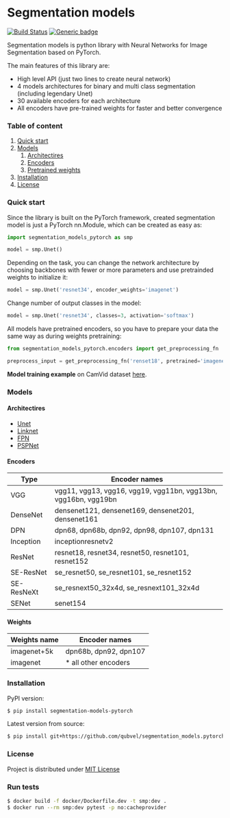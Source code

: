 # Segmentation models
[![Build Status](https://travis-ci.com/qubvel/segmentation_models.pytorch.svg?branch=master)](https://travis-ci.com/qubvel/segmentation_models.pytorch) [![Generic badge](https://img.shields.io/badge/License-MIT-<COLOR>.svg)](https://shields.io/)

Segmentation models is python library with Neural Networks for Image Segmentation based on PyTorch.

The main features of this library are:

 - High level API (just two lines to create neural network)
 - 4 models architectures for binary and multi class segmentation (including legendary Unet)
 - 30 available encoders for each architecture
 - All encoders have pre-trained weights for faster and better convergence

### Table of content
 1. [Quick start](#start)
 2. [Models](#models) 
    1. [Architectires](#architectires)
    2. [Encoders](#encoders)
    3. [Pretrained weights](#weights)
 3. [Installation](#installation)
 4. [License](#license)

### Quick start <a name="start"></a>
Since the library is built on the PyTorch framework, created segmentation model is just a PyTorch nn.Module, which can be created as easy as:
```python
import segmentation_models_pytorch as smp

model = smp.Unet()
```
Depending on the task, you can change the network architecture by choosing backbones with fewer or more parameters and use pretrainded weights to initialize it:

```python
model = smp.Unet('resnet34', encoder_weights='imagenet')
```

Change number of output classes in the model:

```python
model = smp.Unet('resnet34', classes=3, activation='softmax')
```

All models have pretrained encoders, so you have to prepare your data the same way as during weights pretraining:
```python
from segmentation_models_pytorch.encoders import get_preprocessing_fn

preprocess_input = get_preprocessing_fn('renset18', pretrained='imagenet')
```

**Model training example** on CamVid dataset [here](https://github.com/qubvel/segmentation_models.pytorch/blob/master/examples/cars%20segmentation%20(camvid).ipynb).

### Models <a name="models"></a>

#### Architectires <a name="architectires"></a>
 - [Unet](https://arxiv.org/abs/1505.04597)
 - [Linknet](https://arxiv.org/abs/1707.03718)
 - [FPN](http://presentations.cocodataset.org/COCO17-Stuff-FAIR.pdf)
 - [PSPNet](https://arxiv.org/abs/1612.01105)
 
#### Encoders <a name="encoders"></a>

| Type       | Encoder names                                                 |
|------------|-----------------------------------------------------------------|
| VGG        | vgg11, vgg13, vgg16, vgg19, vgg11bn,  vgg13bn, vgg16bn, vgg19bn |
| DenseNet   | densenet121, densenet169, densenet201, densenet161              |
| DPN        | dpn68, dpn68b, dpn92, dpn98, dpn107, dpn131                     |
| Inception  | inceptionresnetv2                                               |
| ResNet     | resnet18, resnet34, resnet50, resnet101, resnet152              |
| SE-ResNet  | se_resnet50, se_resnet101, se_resnet152                         |
| SE-ResNeXt | se_resnext50_32x4d,  se_resnext101_32x4d                        |
| SENet      | senet154                                                        |                                                           |

#### Weights <a name="weights"></a>

| Weights name | Encoder names         |
|--------------|-----------------------|
| imagenet+5k  | dpn68b, dpn92, dpn107 |
| imagenet     | * all other encoders  |


### Installation <a name="installation"></a>
PyPI version:
```bash
$ pip install segmentation-models-pytorch
````
Latest version from source:
```bash
$ pip install git+https://github.com/qubvel/segmentation_models.pytorch
````
### License <a name="license"></a>
Project is distributed under [MIT License](https://github.com/qubvel/segmentation_models.pytorch/blob/master/LICENSE)

### Run tests
```bash
$ docker build -f docker/Dockerfile.dev -t smp:dev .
$ docker run --rm smp:dev pytest -p no:cacheprovider
```
